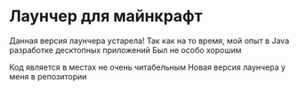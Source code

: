 # Лаунчер для майнкрафт

Данная версия лаунчера устарела! 
Так как на то время, мой опыт в Java разработке десктопных приложений
Был не особо хорошим

Код является в местах не очень читабельным
Новая версия лаунчера у меня в репозитории

